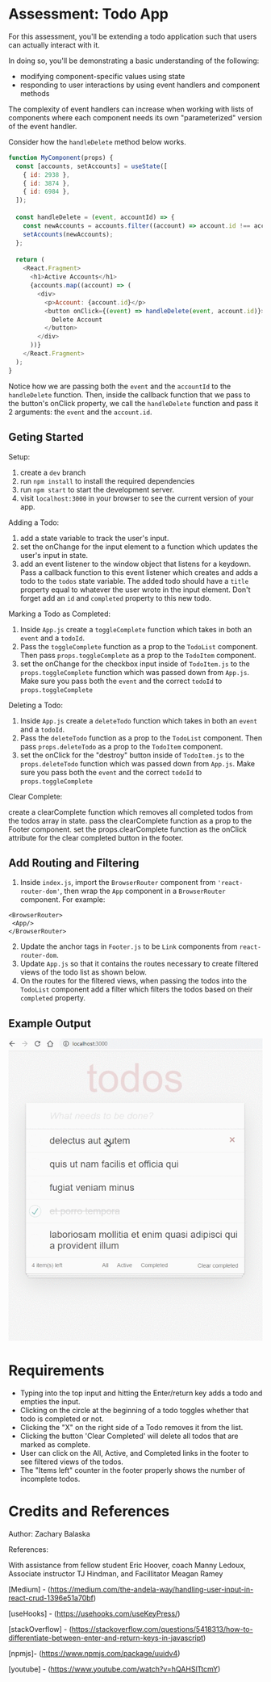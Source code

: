 # Assessment: Todo App

For this assessment, you'll be extending a todo application such that users can actually interact with it.

In doing so, you'll be demonstrating a basic understanding of the following:

- modifying component-specific values using state
- responding to user interactions by using event handlers and component methods

The complexity of event handlers can increase when working with lists of components where each component needs its own "parameterized" version of the event handler.

Consider how the `handleDelete` method below works.

```js
function MyComponent(props) {
  const [accounts, setAccounts] = useState([
    { id: 2938 },
    { id: 3874 },
    { id: 6984 },
  ]);

  const handleDelete = (event, accountId) => {
    const newAccounts = accounts.filter((account) => account.id !== accountId);
    setAccounts(newAccounts);
  };

  return (
    <React.Fragment>
      <h1>Active Accounts</h1>
      {accounts.map((account) => (
        <div>
          <p>Account: {account.id}</p>
          <button onClick={(event) => handleDelete(event, account.id)}>
            Delete Account
          </button>
        </div>
      ))}
    </React.Fragment>
  );
}
```

Notice how we are passing both the `event` and the `accountId` to the `handleDelete` function. Then, inside the callback function that we pass to the button's onClick property, we call the `handleDelete` function and pass it 2 arguments: the `event` and the `account.id`.

## Geting Started

Setup:

1. create a `dev` branch
2. run `npm install` to install the required dependencies
3. run `npm start` to start the development server.
4. visit `localhost:3000` in your browser to see the current version of your app.

Adding a Todo:

1. add a state variable to track the user's input.
2. set the onChange for the input element to a function which updates the user's input in state.
3. add an event listener to the window object that listens for a keydown. Pass a callback function to this event listener which creates and adds a todo to the `todos` state variable. The added todo should have a `title` property equal to whatever the user wrote in the input element. Don't forget add an `id` and `completed` property to this new todo.

Marking a Todo as Completed:

1. Inside `App.js` create a `toggleComplete` function which takes in both an `event` and a `todoId`.
2. Pass the `toggleComplete` function as a prop to the `TodoList` component. Then pass `props.toggleComplete` as a prop to the `TodoItem` component.
3. set the onChange for the checkbox input inside of `TodoItem.js` to the `props.toggleComplete` function which was passed down from `App.js`. Make sure you pass both the `event` and the correct `todoId` to `props.toggleComplete`

Deleting a Todo:

1. Inside `App.js` create a `deleteTodo` function which takes in both an `event` and a `todoId`.
2. Pass the `deleteTodo` function as a prop to the `TodoList` component. Then pass `props.deleteTodo` as a prop to the `TodoItem` component.
3. set the onClick for the "destroy" button inside of `TodoItem.js` to the `props.deleteTodo` function which was passed down from `App.js`. Make sure you pass both the `event` and the correct `todoId` to `props.toggleComplete`

Clear Complete:

create a clearComplete function which removes all completed todos from the todos array in state.
pass the clearComplete function as a prop to the Footer component.
set the props.clearComplete function as the onClick attribute for the clear completed button in the footer.

## Add Routing and Filtering

1. Inside `index.js`, import the `BrowserRouter` component from `'react-router-dom'`, then wrap the `App` component in a `BrowserRouter` component. For example:

```
<BrowserRouter>
 <App/>
</BrowserRouter>
```

2. Update the anchor tags in `Footer.js` to be `Link` components from `react-router-dom`.
3. Update `App.js` so that it contains the routes necessary to create filtered views of the todo list as shown below.
4. On the routes for the filtered views, when passing the todos into the `TodoList` component add a filter which filters the todos based on their `completed` property.

## Example Output

![](./exampleOutput.gif)

# Requirements

- Typing into the top input and hitting the Enter/return key adds a todo and empties the input.
- Clicking on the circle at the beginning of a todo toggles whether that todo is completed or not.
- Clicking the "X" on the right side of a Todo removes it from the list.
- Clicking the button 'Clear Completed' will delete all todos that are marked as complete.
- User can click on the All, Active, and Completed links in the footer to see filtered views of the todos.
- The "Items left" counter in the footer properly shows the number of incomplete todos.

# Credits and References

Author: Zachary Balaska

References:

With assistance from fellow student Eric Hoover, coach Manny Ledoux, Associate instructor TJ Hindman, and Facillitator Meagan Ramey

[Medium] - (https://medium.com/the-andela-way/handling-user-input-in-react-crud-1396e51a70bf)

[useHooks] - (https://usehooks.com/useKeyPress/)

[stackOverflow] - (https://stackoverflow.com/questions/5418313/how-to-differentiate-between-enter-and-return-keys-in-javascript)

[npmjs]- (https://www.npmjs.com/package/uuidv4)

[youtube] - (https://www.youtube.com/watch?v=hQAHSlTtcmY)
